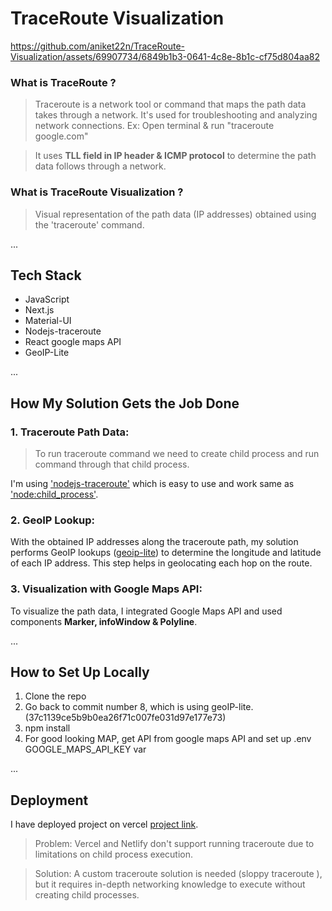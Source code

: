 # TraceRoute Visualization



https://github.com/aniket22n/TraceRoute-Visualization/assets/69907734/6849b1b3-0641-4c8e-8b1c-cf75d804aa82



### What is TraceRoute ?

> Traceroute is a network tool or command that maps the path data takes through a network. It's used for troubleshooting and analyzing network connections. Ex: Open terminal & run "traceroute google.com"

> It uses **TLL field in IP header & ICMP protocol** to determine the path data follows through a network.

### What is TraceRoute Visualization ?

> Visual representation of the path data (IP addresses) obtained using the 'traceroute' command.

...

## Tech Stack

- JavaScript
- Next.js
- Material-UI
- Nodejs-traceroute
- React google maps API
- GeoIP-Lite

...

## How My Solution Gets the Job Done

### 1. **Traceroute Path Data**:

> To run traceroute command we need to create child process and run command through that child process.

I'm using ['nodejs-traceroute'](https://www.npmjs.com/package/nodejs-traceroute) which is easy to use and work same as ['node:child_process'](https://nodejs.org/api/child_process.html).

### 2. **GeoIP Lookup**:

With the obtained IP addresses along the traceroute path, my solution performs GeoIP lookups ([geoip-lite](https://www.npmjs.com/package/geoip-lite)) to determine the longitude and latitude of each IP address. This step helps in geolocating each hop on the route.

### 3. **Visualization with Google Maps API**:

To visualize the path data, I integrated Google Maps API and used components **Marker, infoWindow & Polyline**.

...

## How to Set Up Locally

1. Clone the repo
2. Go back to commit number 8, which is using geoIP-lite.(37c1139ce5b9b0ea26f71c007fe031d97e177e73)
3. npm install
4. For good looking MAP, get API from google maps API and set up .env GOOGLE_MAPS_API_KEY var

...

## Deployment

I have deployed project on vercel [project link](https://trace-route-visualization.vercel.app/).

> Problem: Vercel and Netlify don't support running traceroute due to limitations on child process execution.

> Solution: A custom traceroute solution is needed (sloppy traceroute ), but it requires in-depth networking knowledge to execute without creating child processes.
